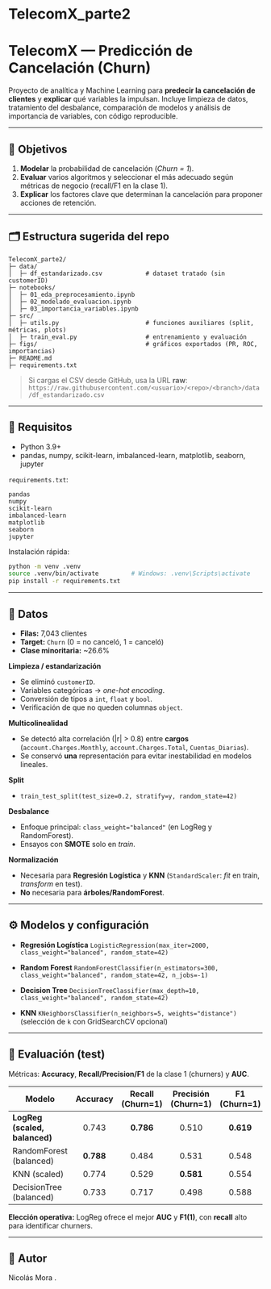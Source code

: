 # TelecomX_parte2

# TelecomX — Predicción de Cancelación (Churn)

Proyecto de analítica y Machine Learning para **predecir la cancelación de clientes** y **explicar** qué variables la impulsan. Incluye limpieza de datos, tratamiento del desbalance, comparación de modelos y análisis de importancia de variables, con código reproducible.

---

## 📌 Objetivos

1. **Modelar** la probabilidad de cancelación (*Churn = 1*).
2. **Evaluar** varios algoritmos y seleccionar el más adecuado según métricas de negocio (recall/F1 en la clase 1).
3. **Explicar** los factores clave que determinan la cancelación para proponer acciones de retención.

---

## 🗂️ Estructura sugerida del repo

```
TelecomX_parte2/
├─ data/
│  ├─ df_estandarizado.csv            # dataset tratado (sin customerID)
├─ notebooks/
│  ├─ 01_eda_preprocesamiento.ipynb
│  ├─ 02_modelado_evaluacion.ipynb
│  ├─ 03_importancia_variables.ipynb
├─ src/
│  ├─ utils.py                        # funciones auxiliares (split, métricas, plots)
│  ├─ train_eval.py                   # entrenamiento y evaluación
├─ figs/                              # gráficos exportados (PR, ROC, importancias)
├─ README.md
├─ requirements.txt
```

> Si cargas el CSV desde GitHub, usa la URL **raw**:
> `https://raw.githubusercontent.com/<usuario>/<repo>/<branch>/data/df_estandarizado.csv`

---

## 🧰 Requisitos

* Python 3.9+
* pandas, numpy, scikit-learn, imbalanced-learn, matplotlib, seaborn, jupyter

`requirements.txt`:

```
pandas
numpy
scikit-learn
imbalanced-learn
matplotlib
seaborn
jupyter
```

Instalación rápida:

```bash
python -m venv .venv
source .venv/bin/activate         # Windows: .venv\Scripts\activate
pip install -r requirements.txt
```

---

## 🧪 Datos

* **Filas:** 7,043 clientes
* **Target:** `Churn` (0 = no canceló, 1 = canceló)
* **Clase minoritaria:** \~26.6%

**Limpieza / estandarización**

* Se eliminó `customerID`.
* Variables categóricas → *one-hot encoding*.
* Conversión de tipos a `int`, `float` y `bool`.
* Verificación de que no queden columnas `object`.

**Multicolinealidad**

* Se detectó alta correlación (|r| > 0.8) entre **cargos** (`account.Charges.Monthly`, `account.Charges.Total`, `Cuentas_Diarias`).
* Se conservó **una** representación para evitar inestabilidad en modelos lineales.

**Split**

* `train_test_split(test_size=0.2, stratify=y, random_state=42)`

**Desbalance**

* Enfoque principal: `class_weight="balanced"` (en LogReg y RandomForest).
* Ensayos con **SMOTE** solo en *train*.

**Normalización**

* Necesaria para **Regresión Logística** y **KNN** (`StandardScaler`: *fit* en train, *transform* en test).
* **No** necesaria para **árboles/RandomForest**.

---

## ⚙️ Modelos y configuración

* **Regresión Logística**
  `LogisticRegression(max_iter=2000, class_weight="balanced", random_state=42)`

* **Random Forest**
  `RandomForestClassifier(n_estimators=300, class_weight="balanced", random_state=42, n_jobs=-1)`

* **Decision Tree**
  `DecisionTreeClassifier(max_depth=10, class_weight="balanced", random_state=42)`

* **KNN**
  `KNeighborsClassifier(n_neighbors=5, weights="distance")`
  (selección de `k` con GridSearchCV opcional)

---

## 🧮 Evaluación (test)

Métricas: **Accuracy**, **Recall/Precision/F1** de la clase 1 (churners) y **AUC**.

| Modelo                        |  Accuracy | Recall (Churn=1) | Precisión (Churn=1) | F1 (Churn=1) |    AUC    |
| ----------------------------- | :-------: | :--------------: | :-----------------: | :----------: | :-------: |
| **LogReg (scaled, balanced)** |   0.743   |     **0.786**    |        0.510        |   **0.619**  | **0.842** |
| RandomForest (balanced)       | **0.788** |       0.484      |        0.531        |     0.548    |   0.826   |
| KNN (scaled)                  |   0.774   |       0.529      |      **0.581**      |     0.554    |   0.818   |
| DecisionTree (balanced)       |   0.733   |       0.717      |        0.498        |     0.588    |   0.768   |

**Elección operativa:** LogReg ofrece el mejor **AUC** y **F1(1)**, con **recall** alto para identificar churners.

---

## 👤 Autor

Nicolás Mora .
